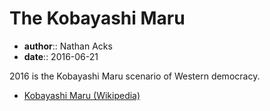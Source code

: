 # The Kobayashi Maru

* **author**:: Nathan Acks
* **date**:: 2016-06-21

2016 is the Kobayashi Maru scenario of Western democracy.

* [Kobayashi Maru (Wikipedia)](https://en.m.wikipedia.org/wiki/Kobayashi_Maru)
